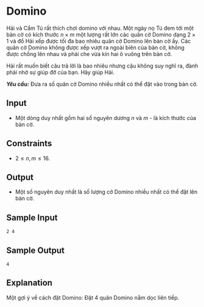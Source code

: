 # Domino

Hải và Cẩm Tú rất thích chơi domino với nhau. Một ngày nọ Tú đem tới một bàn cờ có kích thước $n \times m$ một lượng rất lớn các quân cờ Domino dạng $2 \times 1$ và đổ Hải xếp được tối đa bao nhiêu quân cờ Domino lên bàn cờ ấy. Các quân cờ Domino không được xếp vượt ra ngoài biên của bàn cờ, không được chồng lên nhau và phải che vừa kín hai ô vuông trên bàn cờ.

Hải rất muốn biết câu trả lời là bao nhiêu nhưng cậu không suy nghĩ ra, đành phải nhờ sự giúp đỡ của bạn. Hãy giúp Hải.

***Yêu cầu:*** Đưa ra số quân cờ Domino nhiều nhất có thể đặt vào trong bàn cờ.

## Input

- Một dòng duy nhất gồm hai số nguyên dương $n$ và $m$ - là kích thước của bàn cờ.

## Constraints

- $2 \le n, m \le 16$.

## Output

- Một số nguyên duy nhất là số lượng cờ Domino nhiều nhất có thể đặt lên bàn cờ.

## Sample Input

```
2 4
```

## Sample Output

```
4
```

## Explanation

Một gợi ý về cách đặt Domino: Đặt $4$ quân Domino nằm dọc liên tiếp.
